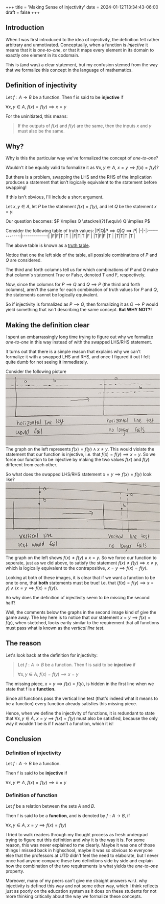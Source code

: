 +++
title = 'Making Sense of Injectivity'
date = 2024-01-12T13:34:43-06:00
draft = false
+++

## Introduction
When I was first introduced to the idea of injectivity,
the definition felt rather arbitrary and unmotivated.
Conceptually, when a function is *injective* it means that it is *one-to-one*, or
that it maps every element in its domain to exactly one element in its codomain.

This is (and was) a clear statement, but my confusion stemed from the way that we
formalize this concept in the language of mathematics.

## Definition of injectivity
Let $f : A \rightarrow B$ be a function.
Then f is said to be **injective** if

$\forall x,y \in A,\  f(x) = f(y) \implies x = y$

For the uninitiated, this means: 
> If the outputs of $f(x)$ and $f(y)$ are the same,
> then the inputs $x$ and $y$ must also be the same.

## Why?

Why is this the particular way we've formalized the concept of *one-to-one*?

Wouldn't it be equally valid to formalize it as 
$\forall x,y \in A,\  x = y \implies f(x) = f(y)$?

But there is a problem, swapping the LHS and the RHS of the implication produces
a statement that isn't logically equivalent to the statement before swapping!

If this isn't obvious, I'll include a short argument.

Let $x,y \in A$, 
let $P$ be the statement $f(x) = f(y)$,
and let $Q$ be the statement $x = y$.

Our question becomes:
$P \implies Q \stackrel{?}{\equiv} Q \implies P$

Consider the following table of truth values:
|P|Q|$P \implies Q$|$Q \implies P$|
|-|-|:------------:|:------------:|
|F|F|T             |T             |
|F|T|T             |F             |
|T|F|F             |T             |
|T|T|T             |T             |

The above table is known as a [truth table](https://en.wikipedia.org/wiki/Truth_table).

Notice that one the left side of the table, all possible combinations of $P$ and $Q$ are
considered.

The third and forth columns tell us for which combinations of $P$ and $Q$ make that
column's statement True or False, denoted T and F, respectively.

Now, since the columns for $P \implies Q$ and $Q \implies P$ (the third and forth columns),
aren't the same for each combination of truth values for $P$ and $Q$, the statements cannot
be logically equivalent.

So if injectivity is formalized as $P \implies Q$, then formalizing it as $Q \implies P$ would
yield something that isn't describing the same concept. **But WHY NOT?!**

## Making the definition clear

I spent an embarrassingly long time trying to figure out why we formalize *one-to-one*
in this way instead of with the swapped LHS/RHS statement.

It turns out that there is a simple reason that explains why we can't formalize it
with a swapped LHS and RHS, and once I figured it out
I felt quite dumb for not seeing it immediately.

Consider the following picture
![alt](images/injectivity.jpg)
The graph on the left represents $f(x) = f(y) \wedge x \neq y$.
This would violate the statement that our function is injective,
i.e. that $f(x) = f(y) \implies x = y$. So we force our function to
be injective by making the two values $f(x)$ and $f(y)$ different from each other.

So what does the swapped LHS/RHS statement $x = y \implies f(x) = f(y)$ look like?
![alt](images/function.jpg)
The graph on the left shows $f(x) \neq f(y) \wedge x = y$. So we force our function to
seperate, just as we did above, to satisfy the statement
$f(x) \neq f(y) \implies x \neq y$, which is logically equivalent
to the contrapositive, $x = y \implies f(x) = f(y)$.

Looking at both of these images, it is clear that if we want a function to be one to one,
that **both** statements must be true!
i.e. that $(f(x) = f(y) \implies x = y) \wedge (x = y \implies f(x) = f(y))$.

So why does the definition of injectivity seem to be missing the second half?

Well, the comments below the graphs in the second image kind of give the game away.
The key here is to notice that our statement
$x = y \implies f(x) = f(y)$, when sketched, 
looks earily similar to the requirement that all functions must pass what is known
as the *vertical line test*.

## The reason

Let's look back at the definition for injectivity:

>Let $f : A \rightarrow B$ be a function.
>Then f is said to be **injective** if
>
>$\forall x,y \in A,\  f(x) = f(y) \implies x = y$

The missing piece, $x = y \implies f(x) = f(y)$, is hidden in the first line when
we state that f is a **function**.

Since all functions pass the vertical line test (that's indeed what it means to be a function)
every function already satisfies this missing piece.

Hence, when we define the injectivity of functions, it is redundant to state that
$\forall x,y \in A,\ x = y \implies f(x) = f(y)$ must also be satisfied, because
the only way it wouldn't be is if f wasn't a function, which it is!

## Conclusion

### Definition of injectivity
Let $f : A \rightarrow B$ be a function.

Then f is said to be **injective** if

$\forall x,y \in A,\  f(x) = f(y) \implies x = y$

### Definition of function
Let $f$ be a relation between the sets $A$ and $B$.

Then f is said to be a **function**, and is denoted by $f : A \rightarrow B$, if

$\forall x,y \in A,\ x = y \implies f(x) = f(y)$

I tried to walk readers through my thought process as fresh undergrad trying to figure
out this definition and why it is the way it is. For some reason, this was never explained
to me clearly. Maybe it was one of those things I missed back in highschool, maybe it was
so obvious to everyone else that the professors at UTD didn't feel the need to elaborate, but
I never once had anyone compare these two definitions side by side and explain how the
combination of the two requirements is what yields the *one-to-one* property. 

Moreover, many of my peers can't give me straight answers w.r.t. why injectivity is defined
this way and not some other way, which I think reflects just as poorly on the education
system as it does on these students for not more thinking critically about the way we
formalize these concepts.
